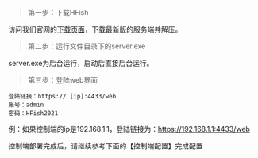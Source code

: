 > 第一步：下载HFish

 访问我们官网的[下载页面](https://hfish.io/#/download)，下载最新版的服务端并解压。

> 第二步：运行文件目录下的server.exe

 server.exe为后台运行，启动后直接后台运行。

> 第三步：登陆web界面

```
登陆链接：https:// [ip]:4433/web
账号：admin
密码：HFish2021
```

例：如果控制端的ip是192.168.1.1，登陆链接为：https://192.168.1.1:4433/web

控制端部署完成后，请继续参考下面的【控制端配置】完成配置

